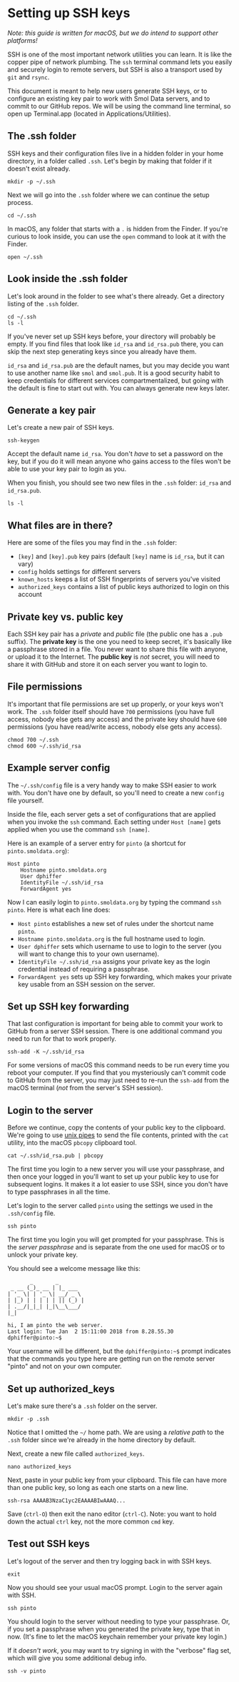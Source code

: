 # Setting up SSH keys

_Note: this guide is written for macOS, but we do intend to support other platforms!_

SSH is one of the most important network utilities you can learn. It is like the copper pipe of network plumbing. The `ssh` terminal command lets you easily and securely login to remote servers, but SSH is also a transport used by `git` and `rsync`.

This document is meant to help new users generate SSH keys, or to configure an existing key pair to work with Smol Data servers, and to commit to our GitHub repos. We will be using the command line terminal, so open up Terminal.app (located in Applications/Utilities).

## The .ssh folder

SSH keys and their configuration files live in a hidden folder in your home directory, in a folder called `.ssh`. Let's begin by making that folder if it doesn't exist already.

```
mkdir -p ~/.ssh
```

Next we will go into the `.ssh` folder where we can continue the setup process.

```
cd ~/.ssh
```

In macOS, any folder that starts with a `.` is hidden from the Finder. If you're curious to look inside, you can use the `open` command to look at it with the Finder.

```
open ~/.ssh
```

## Look inside the .ssh folder

Let's look around in the folder to see what's there already. Get a directory listing of the `.ssh` folder.

```
cd ~/.ssh
ls -l
```

If you've never set up SSH keys before, your directory will probably be empty. If you find files that look like `id_rsa` and `id_rsa.pub` there, you can skip the next step generating keys since you already have them.

`id_rsa` and `id_rsa.pub` are the default names, but you may decide you want to use another name like `smol` and `smol.pub`. It is a good security habit to keep credentials for different services compartmentalized, but going with the default is fine to start out with. You can always generate new keys later.

## Generate a key pair

Let's create a new pair of SSH keys.

```
ssh-keygen
```

Accept the default name `id_rsa`. You don't _have_ to set a password on the key, but if you do it will mean anyone who gains access to the files won't be able to use your key pair to login as you.

When you finish, you should see two new files in the `.ssh` folder: `id_rsa` and `id_rsa.pub`.

```
ls -l
```

## What files are in there?

Here are some of the files you may find in the `.ssh` folder:

* `[key]` and `[key].pub` key pairs (default `[key]` name is `id_rsa`, but it can vary)
* `config` holds settings for different servers
* `known_hosts` keeps a list of SSH fingerprints of servers you've visited
* `authorized_keys` contains a list of public keys authorized to login on this account

## Private key vs. public key

Each SSH key pair has a _private_ and _public_ file (the public one has a `.pub` suffix). The **private key** is the one you need to keep secret, it's basically like a passphrase stored in a file. You never want to share this file with anyone, or upload it to the Internet. The **public key** is _not_ secret, you will need to share it with GitHub and store it on each server you want to login to.

## File permissions

It's important that file permissions are set up properly, or your keys won't work. The `.ssh` folder itself should have `700` permissions (you have full access, nobody else gets any access) and the private key should have `600` permissions (you have read/write access, nobody else gets any access).

```
chmod 700 ~/.ssh
chmod 600 ~/.ssh/id_rsa
```

## Example server config

The `~/.ssh/config` file is a very handy way to make SSH easier to work with. You don't have one by default, so you'll need to create a new `config` file yourself.

Inside the file, each server gets a set of configurations that are applied when you invoke the `ssh` command. Each setting under `Host [name]` gets applied when you use the command `ssh [name]`.

Here is an example of a server entry for `pinto` (a shortcut for `pinto.smoldata.org`):

```
Host pinto
	Hostname pinto.smoldata.org
	User dphiffer
	IdentityFile ~/.ssh/id_rsa
	ForwardAgent yes
```

Now I can easily login to `pinto.smoldata.org` by typing the command `ssh pinto`. Here is what each line does:

* `Host pinto` establishes a new set of rules under the shortcut name `pinto`.
* `Hostname pinto.smoldata.org` is the full hostname used to login.
* `User dphiffer` sets which username to use to login to the server (you will want to change this to your own username).
* `IdentityFile ~/.ssh/id_rsa` assigns your private key as the login credential instead of requiring a passphrase.
* `ForwardAgent yes` sets up SSH key forwarding, which makes your private key usable from an SSH session on the server.

## Set up SSH key forwarding

That last configuration is important for being able to commit your work to GitHub from a server SSH session. There is one additional command you need to run for that to work properly.

```
ssh-add -K ~/.ssh/id_rsa
```

For some versions of macOS this command needs to be run every time you reboot your computer. If you find that you mysteriously can't commit code to GitHub from the server, you may just need to re-run the `ssh-add` from the macOS terminal (*not* from the server's SSH session).

## Login to the server

Before we continue, copy the contents of your public key to the clipboard. We're going to use [unix pipes](https://en.wikipedia.org/wiki/Pipeline_%28Unix%29) to send the file contents, printed with the `cat` utility, into the macOS `pbcopy` clipboard tool.

```
cat ~/.ssh/id_rsa.pub | pbcopy
```

The first time you login to a new server you will use your passphrase, and then once your logged in you'll want to set up your public key to use for subsequent logins. It makes it a lot easier to use SSH, since you don't have to type passphrases in all the time.

Let's login to the server called `pinto` using the settings we used in the `.ssh/config` file.

```
ssh pinto
```

The first time you login you will get prompted for your passphrase. This is the _server passphrase_ and is separate from the one used for macOS or to unlock your private key.

You should see a welcome message like this:

```
       _       _
 _ __ (_)_ __ | |_ ___
| '_ \| | '_ \| __/ _ \
| |_) | | | | | || (_) |
| .__/|_|_| |_|\__\___/
|_|

hi, I am pinto the web server.
Last login: Tue Jan  2 15:11:00 2018 from 8.28.55.30
dphiffer@pinto:~$
```

Your username will be different, but the `dphiffer@pinto:~$` prompt indicates that the commands you type here are getting run on the remote server "pinto" and not on your own computer.

## Set up authorized_keys

Let's make sure there's a `.ssh` folder on the server.

```
mkdir -p .ssh
```

Notice that I omitted the `~/` home path. We are using a _relative path_ to the `.ssh` folder since we're already in the home directory by default.

Next, create a new file called `authorized_keys`.

```
nano authorized_keys
```

Next, paste in your public key from your clipboard. This file can have more than one public key, so long as each one starts on a new line.

```
ssh-rsa AAAAB3NzaC1yc2EAAAABIwAAAQ...
```

Save (`ctrl-O`) then exit the nano editor (`ctrl-C`). Note: you want to hold down the actual `ctrl` key, not the more common `cmd` key.

## Test out SSH keys

Let's logout of the server and then try logging back in with SSH keys.

```
exit
```

Now you should see your usual macOS prompt. Login to the server again with SSH.

```
ssh pinto
```

You should login to the server without needing to type your passphrase. Or, if you set a passphrase when you generated the private key, type that in now. (It's fine to let the macOS keychain remember your private key login.)

If it _doesn't work_, you may want to try signing in with the "verbose" flag set, which will give you some additional debug info.

```
ssh -v pinto
```
